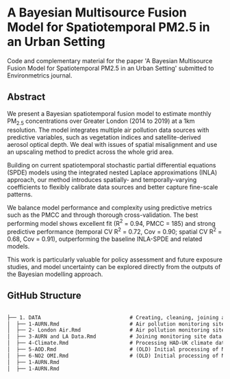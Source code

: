 # A Bayesian Multisource Fusion Model for Spatiotemporal PM2.5 in an Urban Setting

Code and complementary material for the paper 'A Bayesian Multisource Fusion Model for Spatiotemporal PM2.5 in an Urban Setting' submitted to Environmetrics journal.

## Abstract

We present a Bayesian spatiotemporal fusion model to estimate monthly PM$_{2.5}$ concentrations over Greater London (2014 to 2019) at a 1km resolution. The model integrates multiple air pollution data sources with predictive variables, such as vegetation indices and satellite-derived aerosol optical depth. We deal with issues of spatial misalignment and use an upscaling method to predict across the whole grid area. 

Building on current spatiotemporal stochastic partial differential equations (SPDE) models using the integrated nested Laplace approximations (INLA) approach, our method introduces spatially- and temporally-varying coefficients to flexibly calibrate data sources and better capture fine-scale patterns.

We balance model performance and complexity using predictive metrics such as the PMCC and through thorough cross-validation. The best performing model shows excellent fit (R$^2$ = 0.94, PMCC = 185) and strong predictive performance (temporal CV R$^2$ = 0.72, Cov = 0.90; spatial CV R$^2$ = 0.68, Cov = 0.91), outperforming the baseline INLA-SPDE and related models.

This work is particularly valuable for policy assessment and future exposure studies, and model uncertainty can be explored directly from the outputs of the Bayesian modelling approach.

## GitHub Structure

```md

├── 1. DATA                             # Creating, cleaning, joining and extracting all model data and full potential covariates
│  ├── 1-AURN.Rmd                       # Air pollution monitoring site data from the Automatic Urban and Rural Network
│  ├── 2- London Air.Rmd                # Air pollution monitoring site data from the London Air network
│  ├── 3-AURN and LA Data.Rmd           # Joining monitoring site data
│  ├── 4-Climate.Rmd                    # Processing HAD-UK climate data
│  ├── 5-AOD.Rmd                        # (OLD) Initial processing of NASA MAIAC AOD satellite data with Inverse Distance Weighting for gap filling
│  ├── 6-NO2 OMI.Rmd                    # (OLD) Initial processing of NASA OMI/AURA NO2 column data with Inverse Distance Weighting for gap filling
│  ├── 1-AURN.Rmd
│  ├── 1-AURN.Rmd
